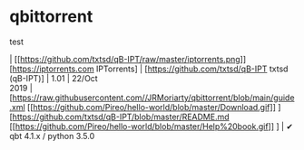 # qbittorrent

test

| [[https://github.com/txtsd/qB-IPT/raw/master/iptorrents.png]] [https://iptorrents.com IPTorrents]
| [https://github.com/txtsd/qB-IPT txtsd (qB-IPT)]
| 1.01
| 22/Oct<br />2019
| [https://raw.githubusercontent.com//JRMoriarty/qbittorrent/blob/main/guide.xml [[https://github.com/Pireo/hello-world/blob/master/Download.gif]] ]<br /> [https://github.com/txtsd/qB-IPT/blob/master/README.md [[https://github.com/Pireo/hello-world/blob/master/Help%20book.gif]] ]
| ✔ qbt 4.1.x / python 3.5.0
